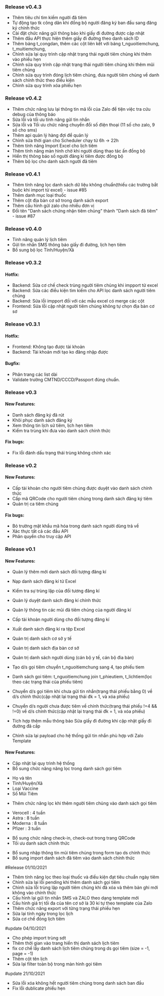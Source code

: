 ### Release v0.4.3
* Thêm tiêu chí tìm kiếm người đã tiêm
* Tự động tạo tk công dân khi đồng bộ người đăng ký ban đầu sang đăng ký chính thức
* Cài đặt chức năng gửi thông báo khi giấy đi đường được cập nhật 
* Thêm đầu API thực hiện thêm giấy đi đường theo danh sách ID 
* Thêm bảng t_congdan, thêm các cột liên kết với bảng t_nguoitiemchung, t_muitiemchung, 
* Chỉnh sửa lại quy trình cập nhật trạng thái người tiêm chủng khi thêm vào phiếu hẹn 
* Chỉnh sửa quy trình cập nhật trạng thái người tiêm chủng khi thêm mũi tiêm chủng
* Chỉnh sửa quy trình đóng lịch tiêm chủng, đưa người tiêm chủng về danh sách chính thức theo điều kiện
* Chỉnh sửa quy trình xóa phiếu hẹn

### Release v0.4.2
* Thêm chức năng lưu lại thông tin mã lỗi của Zalo để tiện việc tra cứu debug của thông báo
* Sửa lỗi và tối ưu tính năng gửi tin nhắn
* Sửa lỗi và Tối ưu chức năng chuyển đổi số điện thoại (11 số cho zalo, 9 số cho sms)
* Thêm api quản lý hàng đợi để quản lý
* Chỉnh sửa thời gian cho Scheduler chạy từ 6h -> 22h
* Thêm tính năng Import Excel cho lịch tiêm
* Thêm tính năng màn hình chờ khi người dùng thao tác ấn đồng bộ
* Hiển thị thông báo số người đăng kí tiêm được đồng bộ
* Thêm bộ lọc cho danh sách người đã tiêm

### Release v0.4.1
* Thêm tính năng lọc danh sách dữ liệu không chuẩn(thiếu các trường bắt buộc khi import từ excel) - issue #85 
* Thêm danh mục loại thuốc
* Thêm cột địa bàn cơ sở trong danh sách export
* Thêm cấu hình gửi zalo cho nhiều đơn vị
* Đổi tên "Danh sách chứng nhận tiêm chủng" thành "Danh sách đã tiêm" - issue #87

### Release v0.4.0
* Tính năng quản lý lịch tiêm
* Gửi tin nhắn SMS thông báo giấy đi đường, lịch hẹn tiêm
* Bổ sung bộ lọc Tỉnh/Huyện/Xã

### Release v0.3.2
#### Hotfix:
* Backend: Sửa cơ chế check trùng người tiêm chủng khi impport từ excel
* Backend: Sửa các điều kiện tìm kiếm cho API lọc danh sách người tiêm chủng
* Backend: Sửa lỗi impport đối với các mẫu excel có merge các cột
* Frontend: Sửa lỗi cập nhật người tiêm chủng không tự chọn địa bàn cơ sơ

### Release v0.3.1
#### Hotfix:
* Frontend: Không tạo được tài khoản 
* Backend: Tài khoản mới tạo ko đăng nhập được
#### Bugfix:
* Phân trang các list dài
* Validate trường CMTND/CCCD/Passport đúng chuẩn.

### Release v0.3
#### New Features:
* Danh sách đăng ký đã rút
* Khôi phục danh sách đăng ký
* Xem thông tin lịch sử tiêm, lịch hẹn tiêm
* Kiểm tra trùng khi đưa vào danh sách chính thức
#### Fix bugs:
* Fix lỗi đánh dấu trạng thái trùng không chính xác

### Release v0.2
#### New Features:
* Cấp tài khoản cho người tiêm chủng được duyệt vào danh sách chính thức
* Cấp mã QRCode cho người tiêm chủng trong danh sách đăng ký tiêm
* Quản trị ca tiêm chủng
#### Fix bugs:
* Bỏ trường mật khẩu mã hóa trong danh sách người dùng trả về
* Xác thực tất cả các đầu API
* Phân quyền cho truy cập API

### Release v0.1
#### New Features:
* Quản lý thêm mới danh sách đối tượng đăng kí
* Nạp danh sách đăng kí từ Excel
* Kiểm tra sự trùng lặp của đối tương đăng kí
* Quản lý duyệt danh sách đăng kí chính thức
* Quản lý thông tin các mũi đã tiêm chủng của người đăng kí
* Cấp tài khoản người dùng cho đối tượng đăng kí
* Xuất danh sách đăng kí ra tệp Excel
* Quản trị danh sách cơ sở y tế
* Quản trị danh sách địa bàn cơ sở
* Quản trị danh sách người dùng (cán bộ y tế, cán bộ đia bàn)


* Tạo d/s gọi tiêm chuyển t_nguoitiemchung sang 4, tạo phiếu tiem
* Danh sách goi tiêm: t_nguoitiemchung join t_phieutiem, t_lichtiem(lọc theo các trạng thái của phiếu tiêm)
* Chuyển d/s gọi tiêm khi chưa gửi tin nhắn(trạng thái phiếu bằng 0) về d/s chính thức(cập nhật lại trạng thái đk = 1, và xóa phiếu)
* Chuyển d/s người chưa được tiêm về chính thức(trạng thái phiếu !=4 && !=0) về d/s chính thức(cập nhật lại trạng thái đk = 1, và xóa phiếu)
* Tích hợp thêm mẫu thông báo Sửa giấy đi đường khi cập nhật giấy đi đường đã cấp
* Chỉnh sửa lại payload cho hệ thống gửi tin nhắn phù hợp với Zalo Template

#### New Features:
* Cập nhật lại quy trình hệ thống
* Bổ sung chức năng năng lọc trong danh sách gọi tiêm
+ Họ và tên
+ Tỉnh/Huyện/Xã
+ Loại Vaccine
+ Số Mũi Tiêm
* Thêm chức năng lọc khi thêm người tiêm chủng vào danh sách gọi tiêm
+ Verocell : 4 tuần
+ Astra : 8 tuần
+ Moderna : 8 tuần
+ Pfizer : 3 tuần
* Bổ sung chức năng check-in, check-out trong trang QRCode
* Tối ưu danh sách chính thức
+ Bổ sung nhập thông tin mũi tiêm chủng trong form tạo ds chính thức
+ Bổ sung import danh sách đã tiêm vào danh sách chính thức

#Release 01/10/2021
+ Thêm tính năng lọc theo loại thuốc và điều kiện đạt tiêu chuẩn ngày tiêm
+ Chỉnh sửa lại lỗi pending khi thêm danh sách gọi tiêm
+ Chỉnh sửa lỗi trùng lặp người tiêm chủng khi đã xóa và thêm bản ghi mới không vào chính thức
+ Cấu hình lại gửi tin nhắn SMS và ZALO theo dạng template mới
+ Cấu hình giá trị tối đa của tên cơ sở là 30 kí tự theo template của Zalo
+ Thêm chức năng export với từng trạng thái phiếu hẹn
+ Sửa lại tính ngày trong lọc lịch
+ Sửa cơ chế đóng lịch tiêm

#update 04/10/2021
+ Cho phép import trùng sdt 
+ Thêm thời gian vào trang hiển thị danh sách lịch tiêm
+ fix cơ chế lấy danh sách lịch tiêm chủng trong ds gọi tiêm (size = -1, page = -1)
+ Thêm cột tên lịch 
+ Sửa lại filter toàn bộ trong màn hình gọi tiêm


#update 21/10/2021
+ Sửa lỗi xóa không hết người tiêm chủng trong danh sách ban đầu
+ Fix lỗi dublicate phiếu hẹn